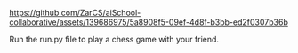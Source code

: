

https://github.com/ZarCS/aiSchool-collaborative/assets/139686975/5a8908f5-09ef-4d8f-b3bb-ed2f0307b36b

Run the run.py file to play a chess game with your friend. 
